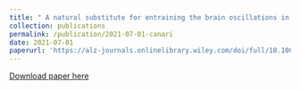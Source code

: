 ```yaml
---
title: " A natural substitute for entraining the brain oscillations in AD therapy"
collection: publications
permalink: /publication/2021-07-01-canari
date: 2021-07-01
paperurl: 'https://alz-journals.onlinelibrary.wiley.com/doi/full/10.1002/alz.053606'
---
```

[Download paper here](https://alz-journals.onlinelibrary.wiley.com/doi/full/10.1002/alz.053606)